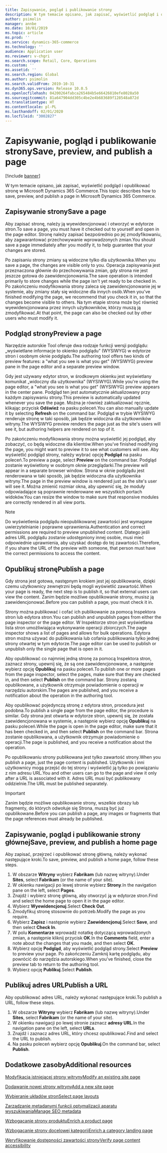 ```yaml
---
title: Zapisywanie, pogląd i publikowanie strony
description: W tym temacie opisano, jak zapisać, wyświetlić podgląd i opublikować stronę w Microsoft Dynamics 365 Commerce.
author: psimolin
manager: annbe
ms.date: 10/01/2019
ms.topic: article
ms.prod: ''
ms.service: dynamics-365-commerce
ms.technology: ''
audience: Application user
ms.reviewer: v-chgri
ms.search.scope: Retail, Core, Operations
ms.custom: ''
ms.assetid: ''
ms.search.region: Global
ms.author: psimolin
ms.search.validFrom: 2019-10-31
ms.dyn365.ops.version: Release 10.0.5
ms.openlocfilehash: 04200264fabca265484b5e66426810efe8028a50
ms.sourcegitcommit: 81a647904dd305c4be2e4b683689f128548a872d
ms.translationtype: HT
ms.contentlocale: pl-PL
ms.lasthandoff: 02/01/2020
ms.locfileid: "3002827"
---
```

# <a name="save-preview-and-publish-a-page"></a><span data-ttu-id="02270-103">Zapisywanie, pogląd i publikowanie strony</span><span class="sxs-lookup"><span data-stu-id="02270-103">Save, preview, and publish a page</span></span>


[!include [banner](includes/banner.md)]

<span data-ttu-id="02270-104">W tym temacie opisano, jak zapisać, wyświetlić podgląd i opublikować stronę w Microsoft Dynamics 365 Commerce.</span><span class="sxs-lookup"><span data-stu-id="02270-104">This topic describes how to save, preview, and publish a page in Microsoft Dynamics 365 Commerce.</span></span>

## <a name="save-a-page"></a><span data-ttu-id="02270-105">Zapisywanie strony</span><span class="sxs-lookup"><span data-stu-id="02270-105">Save a page</span></span>

<span data-ttu-id="02270-106">Aby zapisać stronę, należy ją wyewidencjonować i otworzyć w edytorze stron.</span><span class="sxs-lookup"><span data-stu-id="02270-106">To save a page, you must have it checked out to yourself and open in the page editor.</span></span> <span data-ttu-id="02270-107">Stronę należy zapisać bezpośrednio po jej zmodyfikowaniu, aby zagwarantować przechowywanie wprowadzonych zmian.</span><span class="sxs-lookup"><span data-stu-id="02270-107">You should save a page immediately after you modify it, to help guarantee that your changes are stored.</span></span>

<span data-ttu-id="02270-108">Po zapisaniu strony zmiany są widoczne tylko dla użytkownika.</span><span class="sxs-lookup"><span data-stu-id="02270-108">When you save a page, the changes are visible only to you.</span></span> <span data-ttu-id="02270-109">Operacja zapisywania jest przeznaczona głównie do przechowywania zmian, gdy strona nie jest jeszcze gotowa do zaewidencjonowania.</span><span class="sxs-lookup"><span data-stu-id="02270-109">The save operation is intended primarily to store changes while the page isn't yet ready to be checked in.</span></span> <span data-ttu-id="02270-110">Po zakończeniu modyfikowania strony zaleca się zaewidencjonowanie jej w systemie, aby zmiany stały się widoczne dla innych osób.</span><span class="sxs-lookup"><span data-stu-id="02270-110">When you've finished modifying the page, we recommend that you check it in, so that the changes become visible to others.</span></span> <span data-ttu-id="02270-111">Na tym etapie strona może być również wyewidencjonowana przez innych użytkowników, którzy muszą ją zmodyfikować.</span><span class="sxs-lookup"><span data-stu-id="02270-111">At that point, the page can also be checked out by other users who must modify it.</span></span>

## <a name="preview-a-page"></a><span data-ttu-id="02270-112">Podgląd strony</span><span class="sxs-lookup"><span data-stu-id="02270-112">Preview a page</span></span>

<span data-ttu-id="02270-113">Narzędzie autorskie Tool oferuje dwa rodzaje funkcji wersji podglądu: „wyświetlane informacje to okienko podglądu” (WYSIWYG) w edytorze stron i osobnym oknie podglądu.</span><span class="sxs-lookup"><span data-stu-id="02270-113">The authoring tool offers two kinds of preview features: a "what you see is what you get" (WYSIWYG) preview pane in the page editor and a separate preview window.</span></span>

<span data-ttu-id="02270-114">Gdy jest używany edytor stron, w środkowym okienku jest wyświetlany komunikat „widoczny dla użytkownika” (WYSIWYG).</span><span class="sxs-lookup"><span data-stu-id="02270-114">While you're using the page editor, a "what you see is what you get" (WYSIWYG) preview appears in the center pane.</span></span> <span data-ttu-id="02270-115">Podgląd ten jest automatycznie aktualizowany przy każdym zapisywaniu strony.</span><span class="sxs-lookup"><span data-stu-id="02270-115">This preview is automatically updated whenever you save the page.</span></span> <span data-ttu-id="02270-116">Można je również zaktualizować ręcznie, klikając przycisk **Odśwież** na pasku poleceń.</span><span class="sxs-lookup"><span data-stu-id="02270-116">You can also manually update it by selecting **Refresh** on the command bar.</span></span> <span data-ttu-id="02270-117">Podgląd w trybie WYSIWYG renderuje stronę w taki sposób, jak będzie widoczna dla użytkowników witryny.</span><span class="sxs-lookup"><span data-stu-id="02270-117">The WYSIWYG preview renders the page just as the site's users will see it, but authoring helpers are rendered on top of it.</span></span>

<span data-ttu-id="02270-118">Po zakończeniu modyfikowania strony można wyświetlić jej podgląd, aby zobaczyć, co będą widoczne dla klientów.</span><span class="sxs-lookup"><span data-stu-id="02270-118">When you've finished modifying the page, you might want to preview it to see what customers will see.</span></span> <span data-ttu-id="02270-119">Aby wyświetlić podgląd strony, należy wybrać opcję **Podgląd** na pasku poleceń.</span><span class="sxs-lookup"><span data-stu-id="02270-119">To preview a page, select **Preview** on the command bar.</span></span> <span data-ttu-id="02270-120">Podgląd zostanie wyświetlony w osobnym oknie przeglądarki.</span><span class="sxs-lookup"><span data-stu-id="02270-120">The preview will appear in a separate browser window.</span></span> <span data-ttu-id="02270-121">Strona w oknie podglądu jest renderowana w taki sposób, jak będzie widoczna dla użytkownika witryny.</span><span class="sxs-lookup"><span data-stu-id="02270-121">The page in the preview window is rendered just as the site's user will see it.</span></span> <span data-ttu-id="02270-122">Można zmienić rozmiar okna, aby upewnić się, że moduły odpowiadające są poprawnie renderowane we wszystkich portach widoków.</span><span class="sxs-lookup"><span data-stu-id="02270-122">You can resize the window to make sure that responsive modules are correctly rendered in all view ports.</span></span>

> [!NOTE]
> <span data-ttu-id="02270-123">Do wyświetlenia podglądu nieopublikowanej zawartości jest wymagane uwierzytelnianie i poprawne uprawnienia.</span><span class="sxs-lookup"><span data-stu-id="02270-123">Authentication and correct permissions are required to preview unpublished content.</span></span> <span data-ttu-id="02270-124">Dlatego jeśli adres URL podglądu zostanie udostępniony innej osobie, musi mieć odpowiednie uprawnienia, aby uzyskać dostęp do tej zawartości.</span><span class="sxs-lookup"><span data-stu-id="02270-124">Therefore, if you share the URL of the preview with someone, that person must have the correct permissions to access the content.</span></span>

## <a name="publish-a-page"></a><span data-ttu-id="02270-125">Opublikuj stronę</span><span class="sxs-lookup"><span data-stu-id="02270-125">Publish a page</span></span>

<span data-ttu-id="02270-126">Gdy strona jest gotowa, następnym krokiem jest jej opublikowanie, dzięki czemu użytkownicy zewnętrzni będą mogli wyświetlić zawartość.</span><span class="sxs-lookup"><span data-stu-id="02270-126">When your page is ready, the next step is to publish it, so that external users can view the content.</span></span> <span data-ttu-id="02270-127">Zanim będzie możliwe opublikowanie strony, musisz ją zaewidencjonować.</span><span class="sxs-lookup"><span data-stu-id="02270-127">Before you can publish a page, you must check it in.</span></span>

<span data-ttu-id="02270-128">Strony można publikować i cofać ich publikowanie za pomocą Inspektora stron lub edytora stron.</span><span class="sxs-lookup"><span data-stu-id="02270-128">You can publish and unpublish pages from either the page inspector or the page editor.</span></span> <span data-ttu-id="02270-129">W Inspektorze stron jest wyświetlana lista stron umożliwiająca wykonywanie operacji zbiorczych.</span><span class="sxs-lookup"><span data-stu-id="02270-129">The page inspector shows a list of pages and allows for bulk operations.</span></span> <span data-ttu-id="02270-130">Edytora stron można używać do publikowania lub cofania publikowania tylko jednej strony otwartej w tym edytorze.</span><span class="sxs-lookup"><span data-stu-id="02270-130">The page editor can be used to publish or unpublish only the single page that is open in it.</span></span>

<span data-ttu-id="02270-131">Aby opublikować co najmniej jedną stronę za pomocą Inspektora stron, zaznacz strony, upewnij się, że są one zaewidencjonowane, a następnie wybierz opcję **Opublikuj** na pasku poleceń.</span><span class="sxs-lookup"><span data-stu-id="02270-131">To publish one or more pages from the page inspector, select the pages, make sure that they are checked in, and then select **Publish** on the command bar.</span></span> <span data-ttu-id="02270-132">Strony zostaną opublikowane, a użytkownik otrzymuje powiadomienie o operacji w narzędziu autorskim.</span><span class="sxs-lookup"><span data-stu-id="02270-132">The pages are published, and you receive a notification about the operation in the authoring tool.</span></span>

<span data-ttu-id="02270-133">Aby opublikować pojedynczą stronę z edytora stron, procedura jest podobna.</span><span class="sxs-lookup"><span data-stu-id="02270-133">To publish a single page from the page editor, the procedure is similar.</span></span> <span data-ttu-id="02270-134">Gdy strona jest otwarta w edytorze stron, upewnij się, że została zaewidencjonowana w systemie, a następnie wybierz opcję **Opublikuj** na pasku poleceń.</span><span class="sxs-lookup"><span data-stu-id="02270-134">While the page is open in the page editor, make sure that it has been checked in, and then select **Publish** on the command bar.</span></span> <span data-ttu-id="02270-135">Strona zostanie opublikowana, a użytkownik otrzymuje powiadomienie o operacji.</span><span class="sxs-lookup"><span data-stu-id="02270-135">The page is published, and you receive a notification about the operation.</span></span>

<span data-ttu-id="02270-136">Po opublikowaniu strony publikowana jest tylko zawartość strony.</span><span class="sxs-lookup"><span data-stu-id="02270-136">When you publish a page, just the page content is published.</span></span> <span data-ttu-id="02270-137">Użytkownik i inni użytkownicy mogą przejść do tej strony i wyświetlić ją tylko po powiązaniu z nim adresu URL.</span><span class="sxs-lookup"><span data-stu-id="02270-137">You and other users can go to the page and view it only after a URL is associated with it.</span></span> <span data-ttu-id="02270-138">Adres URL musi być publikowany oddzielnie.</span><span class="sxs-lookup"><span data-stu-id="02270-138">The URL must be published separately.</span></span>

> [!IMPORTANT]
> <span data-ttu-id="02270-139">Zanim będzie możliwe opublikowanie strony, wszelkie obrazy lub fragmenty, do których odwołuje się Strona, muszą być już opublikowane.</span><span class="sxs-lookup"><span data-stu-id="02270-139">Before you can publish a page, any images or fragments that the page references must already be published.</span></span>

## <a name="save-preview-and-publish-a-home-page"></a><span data-ttu-id="02270-140">Zapisywanie, pogląd i publikowanie strony głównej</span><span class="sxs-lookup"><span data-stu-id="02270-140">Save, preview, and publish a home page</span></span>

<span data-ttu-id="02270-141">Aby zapisać, przejrzeć i opublikować stronę główną, należy wykonać następujące kroki.</span><span class="sxs-lookup"><span data-stu-id="02270-141">To save, preview, and publish a home page, follow these steps.</span></span>

1. <span data-ttu-id="02270-142">W obszarze **Witryny** wybierz **Fabrikam** (lub nazwę witryny).</span><span class="sxs-lookup"><span data-stu-id="02270-142">Under **Sites**, select **Fabrikam** (or the name of your site).</span></span>
1. <span data-ttu-id="02270-143">W okienku nawigacji po lewej stronie wybierz **Strony**.</span><span class="sxs-lookup"><span data-stu-id="02270-143">In the navigation pane on the left, select **Pages**.</span></span>
1. <span data-ttu-id="02270-144">Znajdź i wybierz stronę główną, aby otworzyć ją w edytorze stron.</span><span class="sxs-lookup"><span data-stu-id="02270-144">Find and select the home page to open it in the page editor.</span></span>
1. <span data-ttu-id="02270-145">Wybierz **Wyewidencjonuj**.</span><span class="sxs-lookup"><span data-stu-id="02270-145">Select **Check Out**.</span></span>
1. <span data-ttu-id="02270-146">Zmodyfikuj stronę stosownie do potrzeb.</span><span class="sxs-lookup"><span data-stu-id="02270-146">Modify the page as you require.</span></span>
1. <span data-ttu-id="02270-147">Wybierz **Zapisz** i następnie wybierz **Zaewidencjonuj**.</span><span class="sxs-lookup"><span data-stu-id="02270-147">Select **Save**, and then select **Check In**.</span></span>
1. <span data-ttu-id="02270-148">W polu **Komentarze** wprowadź notatkę dotyczącą wprowadzonych zmian, a następnie kliknij przycisk **OK**.</span><span class="sxs-lookup"><span data-stu-id="02270-148">In the **Comments** field, enter a note about the changes that you made, and then select **OK**.</span></span>
1. <span data-ttu-id="02270-149">Wybierz opcję **Podgląd**, aby wyświetlić podgląd strony.</span><span class="sxs-lookup"><span data-stu-id="02270-149">Select **Preview** to preview your page.</span></span> <span data-ttu-id="02270-150">Po zakończeniu Zamknij kartę podglądu, aby powrócić do narzędzia autorskiego.</span><span class="sxs-lookup"><span data-stu-id="02270-150">When you've finished, close the preview tab to return to the authoring tool.</span></span>
1. <span data-ttu-id="02270-151">Wybierz opcję **Publikuj**.</span><span class="sxs-lookup"><span data-stu-id="02270-151">Select **Publish**.</span></span>

## <a name="publish-a-url"></a><span data-ttu-id="02270-152">Publikuj adres URL</span><span class="sxs-lookup"><span data-stu-id="02270-152">Publish a URL</span></span>

<span data-ttu-id="02270-153">Aby opublikować adres URL, należy wykonać następujące kroki.</span><span class="sxs-lookup"><span data-stu-id="02270-153">To publish a URL, follow these steps.</span></span>

1. <span data-ttu-id="02270-154">W obszarze **Witryny** wybierz **Fabrikam** (lub nazwę witryny).</span><span class="sxs-lookup"><span data-stu-id="02270-154">Under **Sites**, select **Fabrikam** (or the name of your site).</span></span>
1. <span data-ttu-id="02270-155">W okienku nawigacji po lewej stronie zaznacz **adresy URL**.</span><span class="sxs-lookup"><span data-stu-id="02270-155">In the navigation pane on the left, select **URLs**.</span></span>
1. <span data-ttu-id="02270-156">Znajdź i zaznacz adres URL, który chcesz opublikować.</span><span class="sxs-lookup"><span data-stu-id="02270-156">Find and select the URL to publish.</span></span>
1. <span data-ttu-id="02270-157">Na pasku poleceń wybierz opcję **Opublikuj**.</span><span class="sxs-lookup"><span data-stu-id="02270-157">On the command bar, select **Publish**.</span></span>

## <a name="additional-resources"></a><span data-ttu-id="02270-158">Dodatkowe zasoby</span><span class="sxs-lookup"><span data-stu-id="02270-158">Additional resources</span></span>

[<span data-ttu-id="02270-159">Modyfikacja istniejącej strony witryny</span><span class="sxs-lookup"><span data-stu-id="02270-159">Modify an existing site page</span></span>](modify-existing-page.md)

[<span data-ttu-id="02270-160">Dodawanie nowej strony witryny</span><span class="sxs-lookup"><span data-stu-id="02270-160">Add a new site page</span></span>](add-new-page.md)

[<span data-ttu-id="02270-161">Wybieranie układów stron</span><span class="sxs-lookup"><span data-stu-id="02270-161">Select page layouts</span></span>](select-page-layouts.md)

[<span data-ttu-id="02270-162">Zarządzanie metadanymi funkcji optymalizacji aparatu wyszukiwania</span><span class="sxs-lookup"><span data-stu-id="02270-162">Manage SEO metadata</span></span>](manage-seo-metadata.md)

[<span data-ttu-id="02270-163">Wzbogacanie strony produktu</span><span class="sxs-lookup"><span data-stu-id="02270-163">Enrich a product page</span></span>](enrich-product-page.md)

[<span data-ttu-id="02270-164">Wzbogacanie strony docelowej kategorii</span><span class="sxs-lookup"><span data-stu-id="02270-164">Enrich a category landing page</span></span>](enrich-category-page.md)

[<span data-ttu-id="02270-165">Weryfikowanie dostępności zawartości strony</span><span class="sxs-lookup"><span data-stu-id="02270-165">Verify page content accessibility</span></span>](verify-accessibility.md)
